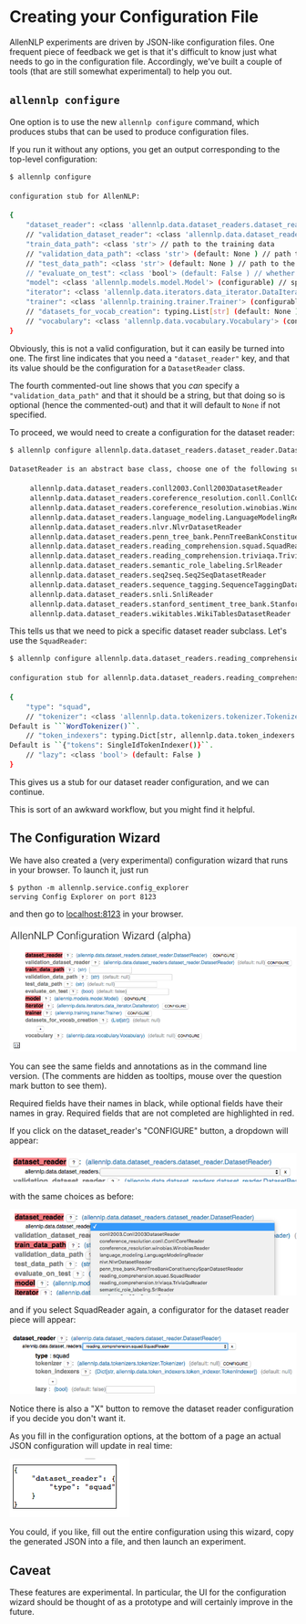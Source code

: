 # Creating your Configuration File

AllenNLP experiments are driven by JSON-like configuration files.
One frequent piece of feedback we get is that it's difficult to know
just what needs to go in the configuration file. Accordingly, we've
built a couple of tools (that are still somewhat experimental)
to help you out.

## `allennlp configure`

One option is to use the new `allennlp configure` command, which
produces stubs that can be used to produce configuration files.

If you run it without any options, you get an output corresponding to the top-level configuration:

```bash
$ allennlp configure

configuration stub for AllenNLP:

{
    "dataset_reader": <class 'allennlp.data.dataset_readers.dataset_reader.DatasetReader'> (configurable) // specify your dataset reader here
    // "validation_dataset_reader": <class 'allennlp.data.dataset_readers.dataset_reader.DatasetReader'> (configurable) (default: None ) // same as dataset_reader by default
    "train_data_path": <class 'str'> // path to the training data
    // "validation_data_path": <class 'str'> (default: None ) // path to the validation data
    // "test_data_path": <class 'str'> (default: None ) // path to the test data (you probably don't want to use this!)
    // "evaluate_on_test": <class 'bool'> (default: False ) // whether to evaluate on the test dataset at the end of training (don't do it!
    "model": <class 'allennlp.models.model.Model'> (configurable) // specify your model here
    "iterator": <class 'allennlp.data.iterators.data_iterator.DataIterator'> (configurable) // specify your data iterator here
    "trainer": <class 'allennlp.training.trainer.Trainer'> (configurable) // specify the trainer parameters here
    // "datasets_for_vocab_creation": typing.List[str] (default: None ) // if not specified, use all datasets
    // "vocabulary": <class 'allennlp.data.vocabulary.Vocabulary'> (configurable) (default: None ) // vocabulary options
}
```

Obviously, this is not a valid configuration, but it can easily be turned into one.
The first line indicates that you need a `"dataset_reader"` key, and that its value
should be the configuration for a `DatasetReader` class.

The fourth commented-out line shows that you *can* specify a `"validation_data_path"`
and that it should be a string, but that doing so is optional (hence the commented-out)
and that it will default to `None` if not specified.

To proceed, we would need to create a configuration for the dataset reader:

```bash
$ allennlp configure allennlp.data.dataset_readers.dataset_reader.DatasetReader

DatasetReader is an abstract base class, choose one of the following subclasses:

	 allennlp.data.dataset_readers.conll2003.Conll2003DatasetReader
	 allennlp.data.dataset_readers.coreference_resolution.conll.ConllCorefReader
	 allennlp.data.dataset_readers.coreference_resolution.winobias.WinobiasReader
	 allennlp.data.dataset_readers.language_modeling.LanguageModelingReader
	 allennlp.data.dataset_readers.nlvr.NlvrDatasetReader
	 allennlp.data.dataset_readers.penn_tree_bank.PennTreeBankConstituencySpanDatasetReader
	 allennlp.data.dataset_readers.reading_comprehension.squad.SquadReader
	 allennlp.data.dataset_readers.reading_comprehension.triviaqa.TriviaQaReader
	 allennlp.data.dataset_readers.semantic_role_labeling.SrlReader
	 allennlp.data.dataset_readers.seq2seq.Seq2SeqDatasetReader
	 allennlp.data.dataset_readers.sequence_tagging.SequenceTaggingDatasetReader
	 allennlp.data.dataset_readers.snli.SnliReader
	 allennlp.data.dataset_readers.stanford_sentiment_tree_bank.StanfordSentimentTreeBankDatasetReader
	 allennlp.data.dataset_readers.wikitables.WikiTablesDatasetReader
```

This tells us that we need to pick a specific dataset reader subclass. Let's use the `SquadReader`:

```bash
$ allennlp configure allennlp.data.dataset_readers.reading_comprehension.squad.SquadReader

configuration stub for allennlp.data.dataset_readers.reading_comprehension.squad.SquadReader:

{
    "type": "squad",
    // "tokenizer": <class 'allennlp.data.tokenizers.tokenizer.Tokenizer'> (configurable) (default: None ) // We use this ``Tokenizer`` for both the question and the passage.  See :class:`Tokenizer`.
Default is ```WordTokenizer()``.
    // "token_indexers": typing.Dict[str, allennlp.data.token_indexers.token_indexer.TokenIndexer] (default: None ) // We similarly use this for both the question and the passage.  See :class:`TokenIndexer`.
Default is ``{"tokens": SingleIdTokenIndexer()}``.
    // "lazy": <class 'bool'> (default: False )
}
```

This gives us a stub for our dataset reader configuration, and we can continue.

This is sort of an awkward workflow, but you might find it helpful.

## The Configuration Wizard

We have also created a (very experimental) configuration wizard that runs in your browser. To launch it, just run

```
$ python -m allennlp.service.config_explorer
serving Config Explorer on port 8123
```

and then go to [localhost:8123](http://localhost:8123) in your browser.

![configuration wizard](configurator_images/configurator.1.png)

You can see the same fields and annotations as in the command line version.
(The comments are hidden as tooltips, mouse over the question mark button to see them).

Required fields have their names in black, while optional fields have their names in gray.
Required fields that are not completed are highlighted in red.

If you click on the dataset_reader's "CONFIGURE" button, a dropdown will appear:

![configuration wizard](configurator_images/configurator.2.png)

with the same choices as before:

![configuration wizard](configurator_images/configurator.3.png)

and if you select SquadReader again, a configurator for the dataset reader piece will appear:

![configuration wizard](configurator_images/configurator.4.png)

Notice there is also a "X" button to remove the dataset reader configuration if you decide you don't want it.

As you fill in the configuration options, at the bottom of a page an actual JSON configuration
will update in real time:

![configuration wizard](configurator_images/configurator.5.png)

You could, if you like, fill out the entire configuration using this wizard,
copy the generated JSON into a file, and then launch an experiment.

## Caveat

These features are experimental. In particular, the UI for the configuration wizard
should be thought of as a prototype and will certainly improve in the future.

